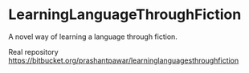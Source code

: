 LearningLanguageThroughFiction
==============================

A novel way of learning a language through fiction.

Real repository
https://bitbucket.org/prashantpawar/learninglanguagesthroughfiction
